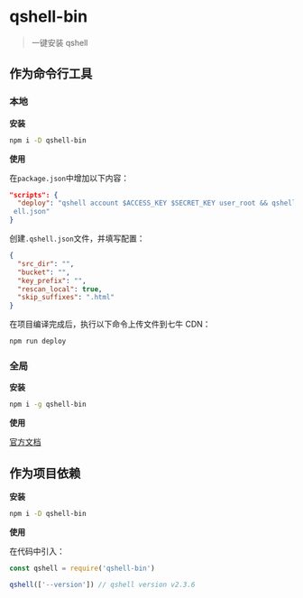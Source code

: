 # qshell-bin

> 一键安装 qshell

## 作为命令行工具

### 本地

**安装**

```sh
npm i -D qshell-bin
```

**使用**

在`package.json`中增加以下内容：

```json
"scripts": {
  "deploy": "qshell account $ACCESS_KEY $SECRET_KEY user_root && qshell qupload .qsh
 ell.json"
}
```

创建`.qshell.json`文件，并填写配置：

```json
{
  "src_dir": "",
  "bucket": "",
  "key_prefix": "",
  "rescan_local": true,
  "skip_suffixes": ".html"
}
```

在项目编译完成后，执行以下命令上传文件到七牛 CDN：

```sh
npm run deploy
```

### 全局

**安装**

```sh
npm i -g qshell-bin
```

**使用**

[官方文档](https://github.com/qiniu/qshell)

## 作为项目依赖

**安装**

```sh
npm i -D qshell-bin
```

**使用**

在代码中引入：

```js
const qshell = require('qshell-bin')

qshell(['--version']) // qshell version v2.3.6
```
